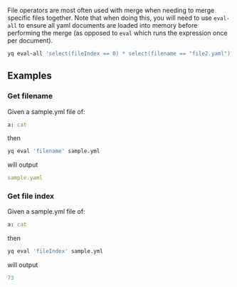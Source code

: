 File operators are most often used with merge when needing to merge specific files together. Note that when doing this, you will need to use `eval-all` to ensure all yaml documents are loaded into memory before performing the merge (as opposed to `eval` which runs the expression once per document).

```bash
yq eval-all 'select(fileIndex == 0) * select(filename == "file2.yaml")' file1.yaml file2.yaml
```
## Examples
### Get filename
Given a sample.yml file of:
```yaml
a: cat
```
then
```bash
yq eval 'filename' sample.yml
```
will output
```yaml
sample.yaml
```

### Get file index
Given a sample.yml file of:
```yaml
a: cat
```
then
```bash
yq eval 'fileIndex' sample.yml
```
will output
```yaml
73
```

